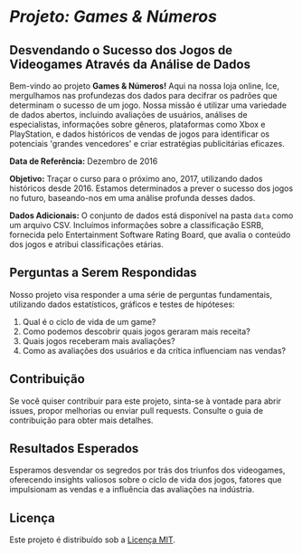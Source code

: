 # *Projeto: Games & Números*

## Desvendando o Sucesso dos Jogos de Videogames Através da Análise de Dados

Bem-vindo ao projeto **Games & Números!** Aqui na nossa loja online, Ice, mergulhamos nas profundezas dos dados para decifrar os padrões que determinam o sucesso de um jogo. Nossa missão é utilizar uma variedade de dados abertos, incluindo avaliações de usuários, análises de especialistas, informações sobre gêneros, plataformas como Xbox e PlayStation, e dados históricos de vendas de jogos para identificar os potenciais 'grandes vencedores' e criar estratégias publicitárias eficazes.

**Data de Referência:** Dezembro de 2016

**Objetivo:** Traçar o curso para o próximo ano, 2017, utilizando dados históricos desde 2016. Estamos determinados a prever o sucesso dos jogos no futuro, baseando-nos em uma análise profunda desses dados.

**Dados Adicionais:** O conjunto de dados está disponível na pasta `data` como um arquivo CSV. Incluímos informações sobre a classificação ESRB, fornecida pelo Entertainment Software Rating Board, que avalia o conteúdo dos jogos e atribui classificações etárias.

## Perguntas a Serem Respondidas

Nosso projeto visa responder a uma série de perguntas fundamentais, utilizando dados estatísticos, gráficos e testes de hipóteses:

1. Qual é o ciclo de vida de um game?
2. Como podemos descobrir quais jogos geraram mais receita?
3. Quais jogos receberam mais avaliações?
4. Como as avaliações dos usuários e da crítica influenciam nas vendas?

## Contribuição

Se você quiser contribuir para este projeto, sinta-se à vontade para abrir issues, propor melhorias ou enviar pull requests. Consulte o guia de contribuição para obter mais detalhes.

## Resultados Esperados

Esperamos desvendar os segredos por trás dos triunfos dos videogames, oferecendo insights valiosos sobre o ciclo de vida dos jogos, fatores que impulsionam as vendas e a influência das avaliações na indústria.

## Licença

Este projeto é distribuído sob a [Licença MIT](LICENSE).
